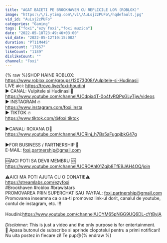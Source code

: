 ```yaml
---
title: "AGAT BAIETI PE BROOKHAVEN CU REPLICILE LOR (ROBLOX)"
image: "https:\/\/i.ytimg.com\/vi\/AuLsj2zPUFo\/hqdefault.jpg"
vid_id: "AuLsj2zPUFo"
categories: "Gaming"
tags: ["foxi","ezy foxi","foxi muzica"]
date: "2022-05-18T23:49:46+03:00"
vid_date: "2022-05-12T10:15:00Z"
duration: "PT11M44S"
viewcount: "17857"
likeCount: "1189"
dislikeCount: ""
channel: "Foxi"
---
```

{% raw %}SHOP HAINE ROBLOX: <a rel="nofollow" target="blank" href="https://www.roblox.com/groups/12073008/Vulpitele-si-Hudinasii">https://www.roblox.com/groups/12073008/Vulpitele-si-Hudinasii</a><br />LIVE aici: <a rel="nofollow" target="blank" href="https://trovo.live/foxi-houdini">https://trovo.live/foxi-houdini</a><br />► CANAL: Vulpitele si Hudinasii🔔<br /><a rel="nofollow" target="blank" href="https://www.youtube.com/channel/UCdpix4T-0o4fvRQPsGLyTjw/videos">https://www.youtube.com/channel/UCdpix4T-0o4fvRQPsGLyTjw/videos</a><br />►  INSTAGRAM 🔥<br /><a rel="nofollow" target="blank" href="https://www.instagram.com/foxi.insta">https://www.instagram.com/foxi.insta</a><br />►  TIKTOK 🔥<br />  <a rel="nofollow" target="blank" href="https://www.tiktok.com/@foxi.tiktok">https://www.tiktok.com/@foxi.tiktok</a><br /><br />►CANAL: ROXANA D🔔<br /><a rel="nofollow" target="blank" href="https://www.youtube.com/channel/UCRlnj_h7Bs5aFugpjbkG47g">https://www.youtube.com/channel/UCRlnj_h7Bs5aFugpjbkG47g</a><br /><br />►FOR BUSINESS / PARTNERSHIP 💌<br />E-MAIL: foxi.partnership@gmail.com<br /><br /> 🆘AICI POTI SA DEVII MEMBRU 🆘<br /><a rel="nofollow" target="blank" href="https://www.youtube.com/channel/UCROAhl01Zqjb8TfE9JAH4OQ/join">https://www.youtube.com/channel/UCROAhl01Zqjb8TfE9JAH4OQ/join</a>  <br /><br />⚠️AICI MA POTI AJUTA CU O DONATIE⚠️<br /><a rel="nofollow" target="blank" href="https://streamlabs.com/ezyfoxi">https://streamlabs.com/ezyfoxi</a> <br />#Brookhaven #roblox #brawlstars<br />PROMOVAREA PRIN SUPERCHAT SAU PAYPAL: foxi.partnership@gmail.com<br /> Promovarea inseamna ca o sa-ti promovez link-ul dorit, canalul de youtube, contul de instagram, etc. !!!<br /><br />Houdini:<a rel="nofollow" target="blank" href="https://www.youtube.com/channel/UCYM65pNGG9UQ6DL-cYtByjA">https://www.youtube.com/channel/UCYM65pNGG9UQ6DL-cYtByjA</a><br /><br />*Disclaimer*: This is just a video and the only purpose is for entertainment.<br />🔔 Apasa butonul de subscribe si aprinde clopotelul pentru a primi notificari! Nu uita postez in fiecare zi! Te pup😘{% endraw %}
